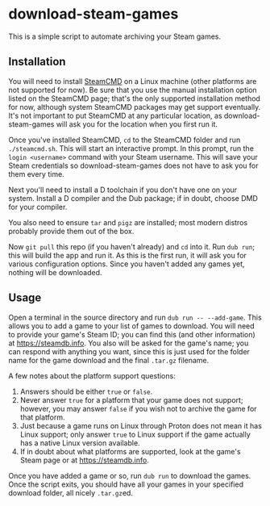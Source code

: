 # download-steam-games

This is a simple script to automate archiving your Steam games.

## Installation

You will need to install [SteamCMD](https://developer.valvesoftware.com/wiki/SteamCMD) on a Linux
machine (other platforms are not supported for now). Be sure that you use the manual installation
option listed on the SteamCMD page; that's the only supported installation method for now, although
system SteamCMD packages may get support eventually. It's not important to put SteamCMD at any particular
location, as download-steam-games will ask you for the location when you first run it.

Once you've installed SteamCMD, `cd` to the SteamCMD folder and run `./steamcmd.sh`. This will start
an interactive prompt. In this prompt, run the `login <username>` command with your Steam username. This
will save your Steam credentials so download-steam-games does not have to ask you for them every time.

Next you'll need to install a D toolchain if you don't have one on your system. Install a D compiler and
the Dub package; if in doubt, choose DMD for your compiler.

You also need to ensure `tar` and `pigz` are installed; most modern distros probably provide them
out of the box.

Now `git pull` this repo (if you haven't already) and `cd` into it. Run `dub run`; this will build the app
and run it. As this is the first run, it will ask you for various configuration options. Since you haven't
added any games yet, nothing will be downloaded.

## Usage

Open a terminal in the source directory and run `dub run -- --add-game`. This allows you to add a game
to your list of games to download. You will need to provide your game's Steam ID; you can find this
(and other information) at https://steamdb.info. You also will be asked for the game's name; you can respond
with anything you want, since this is just used for the folder name for the game download and the final
`.tar.gz` filename.

A few notes about the platform support questions:

1. Answers should be either `true` or `false`.
2. Never answer `true` for a platform that your game does not support; however, you may answer `false` if
   you wish not to archive the game for that platform.
3. Just because a game runs on Linux through Proton does not mean it has Linux support; only answer `true`
   to Linux support if the game actually has a native Linux version available.
4. If in doubt about what platforms are supported, look at the game's Steam page or at https://steamdb.info.

Once you have added a game or so, run `dub run` to download the games. Once the script exits, you should have
all your games in your specified download folder, all nicely `.tar.gz`ed.
